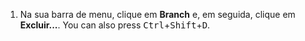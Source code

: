 1. Na sua barra de menu, clique em **Branch** e, em seguida, clique em **Excluir...**. You can also press <kbd>Ctrl</kbd>+<kbd>Shift</kbd>+<kbd>D</kbd>.
